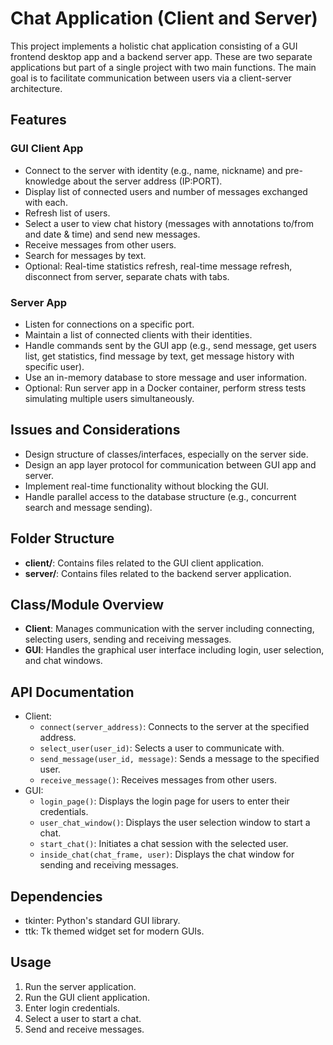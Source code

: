 # Chat Application (Client and Server)

This project implements a holistic chat application consisting of a GUI frontend desktop app and a backend server app. These are two separate applications but part of a single project with two main functions. The main goal is to facilitate communication between users via a client-server architecture.

## Features

### GUI Client App
- Connect to the server with identity (e.g., name, nickname) and pre-knowledge about the server address (IP:PORT).
- Display list of connected users and number of messages exchanged with each.
- Refresh list of users.
- Select a user to view chat history (messages with annotations to/from and date & time) and send new messages.
- Receive messages from other users.
- Search for messages by text.
- Optional: Real-time statistics refresh, real-time message refresh, disconnect from server, separate chats with tabs.

### Server App
- Listen for connections on a specific port.
- Maintain a list of connected clients with their identities.
- Handle commands sent by the GUI app (e.g., send message, get users list, get statistics, find message by text, get message history with specific user).
- Use an in-memory database to store message and user information.
- Optional: Run server app in a Docker container, perform stress tests simulating multiple users simultaneously.

## Issues and Considerations
- Design structure of classes/interfaces, especially on the server side.
- Design an app layer protocol for communication between GUI app and server.
- Implement real-time functionality without blocking the GUI.
- Handle parallel access to the database structure (e.g., concurrent search and message sending).


## Folder Structure
- **client/**: Contains files related to the GUI client application.
- **server/**: Contains files related to the backend server application.

## Class/Module Overview
- **Client**: Manages communication with the server including connecting, selecting users, sending and receiving messages.
- **GUI**: Handles the graphical user interface including login, user selection, and chat windows.

## API Documentation
- Client:
  - `connect(server_address)`: Connects to the server at the specified address.
  - `select_user(user_id)`: Selects a user to communicate with.
  - `send_message(user_id, message)`: Sends a message to the specified user.
  - `receive_message()`: Receives messages from other users.
- GUI:
  - `login_page()`: Displays the login page for users to enter their credentials.
  - `user_chat_window()`: Displays the user selection window to start a chat.
  - `start_chat()`: Initiates a chat session with the selected user.
  - `inside_chat(chat_frame, user)`: Displays the chat window for sending and receiving messages.

## Dependencies
- tkinter: Python's standard GUI library.
- ttk: Tk themed widget set for modern GUIs.

## Usage
1. Run the server application.
2. Run the GUI client application.
3. Enter login credentials.
4. Select a user to start a chat.
5. Send and receive messages.


